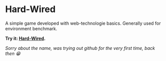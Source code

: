 # Hard-Wired
A simple game developed with web-technologie basics. Generally used for environment benchmark.

__Try it: [Hard-Wired](https://devnullsans.github.io/Hard-Wired).__

_Sorry about the name, was trying out github for the very first time, back then 😁_
